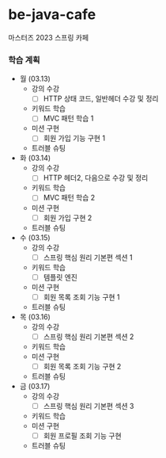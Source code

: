 # be-java-cafe
마스터즈 2023 스프링 카페

### 학습 계획
* 월 (03.13)
  * 강의 수강
    * [ ] HTTP 상태 코드, 일반헤더 수강 및 정리
  * 키워드 학습
    * [ ] MVC 패턴 학습 1
  * 미션 구현
    * [ ] 회원 가입 기능 구현 1
  * 트러블 슈팅
* 화 (03.14)
  * 강의 수강
    * [ ] HTTP 헤더2, 다음으로 수강 및 정리
  * 키워드 학습
    * [ ] MVC 패턴 학습 2
  * 미션 구현
    * [ ] 회원 가입 구현 2
  * 트러블 슈팅
* 수 (03.15)
  * 강의 수강
    * [ ] 스프링 핵심 원리 기본편 섹션 1
  * 키워드 학습
    * [ ] 템플릿 엔진
  * 미션 구현
    * [ ] 회원 목록 조회 기능 구현 1
  * 트러블 슈팅
* 목 (03.16)
  * 강의 수강
    * [ ] 스프링 핵심 원리 기본편 섹션 2
  * 키워드 학습
  * 미션 구현
    * [ ] 회원 목록 조회 기능 구현 2
  * 트러블 슈팅
* 금 (03.17)
  * 강의 수강
    * [ ] 스프링 핵심 원리 기본편 섹션 3
  * 키워드 학습
  * 미션 구현
    * [ ] 회원 프로필 조회 기능 구현
  * 트러블 슈팅
